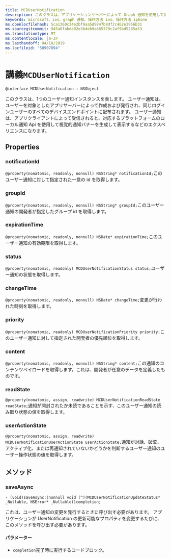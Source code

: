 ```yaml
---
title: MCDUserNotification
description: このクラスは、アプリケーションサーバーによって Graph 通知を使用して発行され、アプリクライアントによって受信されるユーザー通知を表します。
keywords: microsoft、ios、graph 通知、操作方法 ios、操作方法 iphone
ms.openlocfilehash: 5ca1360c34e2bf9aa5d9847b8df2c462e2956b31
ms.sourcegitcommit: 945a0f4bda02e3b4eb9a665379c2af9bd5285a53
ms.translationtype: MT
ms.contentlocale: ja-JP
ms.lasthandoff: 04/18/2019
ms.locfileid: "58907894"
---
```

# <a name="class-mcdusernotification"></a>講義`MCDUserNotification`

```
@interface MCDUserNotification : NSObject
```


このクラスは、1つのユーザー通知インスタンスを表します。 ユーザー通知は、ユーザーを対象としたアプリサーバーによって作成および発行され、同じログインユーザーのすべてのデバイスエンドポイントに配布されます。
ユーザー通知は、アプリクライアントによって受信されると、対応するプラットフォームのローカル通知 Api を使用して視覚的通知バナーを生成して表示するなどのエクスペリエンスになります。

## <a name="properties"></a>Properties

### <a name="notificationid"></a>notificationId
`@property(nonatomic, readonly, nonnull) NSString* notificationId;`このユーザー通知に対して指定された一意の id を取得します。

### <a name="groupid"></a>groupId
`@property(nonatomic, readonly, nonnull) NSString* groupId;`このユーザー通知の開発者が指定したグループ id を取得します。

### <a name="expirationtime"></a>expirationTime
`@property(nonatomic, readonly, nonnull) NSDate* expirationTime;`このユーザー通知の有効期限を取得します。

### <a name="status"></a>status
`@property(nonatomic, readonly) MCDUserNotificationStatus status;`ユーザー通知の状態を取得します。

### <a name="changetime"></a>changeTime
`@property(nonatomic, readonly, nonnull) NSDate* changeTime;`変更が行われた時刻を取得します。

### <a name="priority"></a>priority
`@property(nonatomic, readonly) MCDUserNotificationPriority priority;`このユーザー通知に対して指定された開発者の優先順位を取得します。

### <a name="content"></a>content
`@property(nonatomic, readonly, nonnull) NSString* content;`この通知のコンテンツペイロードを取得します。これは、開発者が任意のデータを定義したものです。

###  <a name="readstate"></a>readState
`@property(nonatomic, assign, readwrite) MCDUserNotificationReadState readState;`通知が開封されたか未読であることを示す、このユーザー通知の読み取り状態の値を取得します。

### <a name="useractionstate"></a>userActionState
`@property(nonatomic, assign, readwrite) MCDUserNotificationUserActionState userActionState;`通知が対話、破棄、アクティブ化、または再通知されていないかどうかを判断するユーザー通知のユーザー操作状態の値を取得します。 

## <a name="methods"></a>メソッド

### <a name="saveasync"></a>saveAsync
`- (void)saveAsync:(nonnull void (^)(MCDUserNotificationUpdateStatus* _Nullable, NSError* _Nullable))completion;`

これは、ユーザー通知の変更を発行するときに呼び出す必要があります。 アプリケーションが UserNotification の更新可能なプロパティを変更するたびに、このメソッドを呼び出す必要があります。

#### <a name="parameters"></a>パラメーター
* `completion`完了時に実行するコードブロック。
